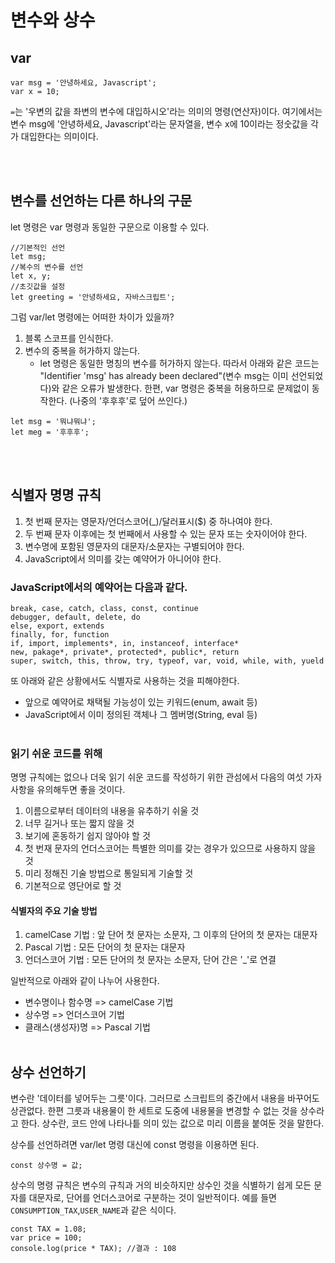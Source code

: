 # 변수와 상수


## var
~~~
var msg = '안녕하세요, Javascript';
var x = 10;
~~~

`=`는 '우변의 값을 좌변의 변수에 대입하시오'라는 의미의 명령(연산자)이다. 여기에서는 변수 msg에 '안녕하세요, Javascript'라는 문자열을, 변수 x에 10이라는 정숫값을 각가 대입한다는 의미이다.

<br/><br/>
## 변수를 선언하는 다른 하나의 구문
let 명령은 var 명령과 동일한 구문으로 이용할 수 있다.

~~~
//기본적인 선언
let msg;
//복수의 변수를 선언
let x, y;
//초깃값을 설정
let greeting = '안녕하세요, 자바스크립트';
~~~

그럼 var/let 명령에는 어떠한 차이가 있을까?


1. 블록 스코프를 인식한다.
2. 변수의 중복을 허가하지 않는다.
	- let 명령은 동일한 명칭의 변수를 허가하지 않는다. 따라서 아래와 같은 코드는 "Identifier 'msg' has already been declared"(변수 msg는 이미 선언되었다)와 같은 오류가 발생한다. 한편, var 명령은 중복을 허용하므로 문제없이 동작한다. (나중의 '후후후'로 덮어 쓰인다.)

~~~
let msg = '뭐냐뭐냐';
let meg = '후후후';
~~~ 
<br/><br/>
## 식별자 명명 규칙

1. 첫 번째 문자는 영문자/언더스코어(_)/달러표시($) 중 하나여야 한다.
2. 두 번째 문자 이후에는 첫 번째에서 사용할 수 있는 문자 또는 숫자이어야 한다.
3. 변수명에 포함된 영문자의 대문자/소문자는 구별되어야 한다.
4. JavaScript에서 의미를 갖는 예약어가 아니어야 한다.

### JavaScript에서의 예약어는 다음과 같다.

~~~
break, case, catch, class, const, continue
debugger, default, delete, do
else, export, extends
finally, for, function
if, import, implements*, in, instanceof, interface*
new, pakage*, private*, protected*, public*, return
super, switch, this, throw, try, typeof, var, void, while, with, yueld
~~~

또 아래와 같은 상황에서도 식별자로 사용하는 것을 피해야한다.

* 앞으로 예약어로 채택될 가능성이 있는 키워드(enum, await 등)
* JavaScript에서 이미 정의된 객체나 그 멤버명(String, eval 등)
<br/><br/>

### 읽기 쉬운 코드를 위해
명명 규칙에는 없으나 더욱 읽기 쉬운 코드를 작성하기 위한 관섬에서 다음의 여섯 가자 사항을 유의해두면 좋을 것이다.

1. 이름으로부터 데이터의 내용을 유추하기 쉬울 것
2. 너무 길거나 또는 짧지 않을 것
3. 보기에 혼동하기 쉽지 않아야 할 것
4. 첫 번재 문자의 언더스코어는 특별한 의미를 갖는 경우가 있으므로 사용하지 않을 것
5. 미리 정해진 기술 방법으로 통일되게 기술할 것
6. 기본적으로 영단어로 할 것


#### 식별자의 주요 기술 방법
1. camelCase 기법 : 앞 단어 첫 문자는 소문자, 그 이후의 단어의 첫 문자는 대문자
2. Pascal 기법 : 모든 단어의 첫 문자는 대문자
3. 언더스코어 기법 : 모든 단어의 첫 문자는 소문자, 단어 간은 '_'로 연결


일반적으로 아래와 같이 나누어 사용한다.

- 변수명이나 함수명 => camelCase 기법
- 상수명 => 언더스코어 기법
- 클래스(생성자)명 => Pascal 기법
<br/><br/>

## 상수 선언하기
변수란 '데이터를 넣어두는 그릇'이다. 그러므로 스크립트의 중간에서 내용을 바꾸어도 상관없다. 한편 그릇과 내용물이 한 세트로 도중에 내용물을 변경할 수 없는 것을 상수라고 한다. 상수란, 코드 안에 나타나틑 의미 있는 값으로 미리 이름을 붙여둔 것을 말한다.

상수를 선언하려면 var/let 명령 대신에 const 명령을 이용하면 된다. 

~~~
const 상수명 = 값;
~~~

상수의 명령 규칙은 변수의 규칙과 거의 비슷하지만 상수인 것을 식별하기 쉽게 모든 문자를 대문자로, 단어를 언더스코어로 구분하는 것이 일반적이다. 예를 들면 `CONSUMPTION_TAX`,`USER_NAME`과 같은 식이다. 

~~~
const TAX = 1.08;
var price = 100;
console.log(price * TAX); //결과 : 108
~~~